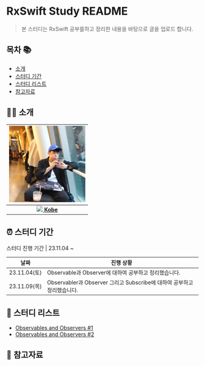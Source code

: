 # RxSwift Study README

> 본 스터디는 RxSwift 공부를하고 정리한 내용을 바탕으로 글을 업로드 합니다.</br>

## 목차 📚

- [소개](#-소개)
- [스터디 기간](#-스터디-기간)
- [스터디 리스트](#-스터디-리스트)
- [참고자료](#-참고자료)

## 🧑‍💻 소개
| <img src="https://github.com/devKobe24/BranchTest/blob/main/IMG_5424.JPG?raw=true" width="200" height="200"/> |
| :-: |
| [<img src="https://hackmd.io/_uploads/SJEQuLsEh.png" width="20"/> **Kobe**](https://github.com/devKobe24) |

## ⏰ 스터디 기간
스터디 진행 기간 | 23.11.04 ~

| 날짜 | 진행 상황 | 
| -------- | -------- |
| 23.11.04(토)     | Observable과 Observer에 대하여 공부하고 정리했습니다. |
| 23.11.09(목)     | Observabler과 Observer 그리고 Subscribe에 대하여 공부하고 정리했습니다. |

## 📖 스터디 리스트
- [Observables and Observers #1](https://github.com/devKobe24/RxSwift-Study/blob/main/Kobe/231104.md)
- [Observables and Observers #2](https://github.com/devKobe24/RxSwift-Study/blob/main/Kobe/231109.md)


## 📑 참고자료
